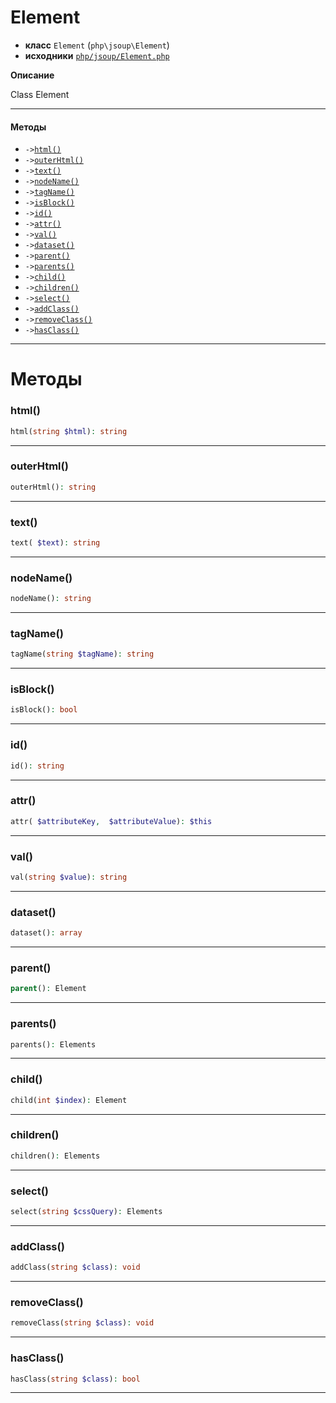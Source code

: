 # Element

- **класс** `Element` (`php\jsoup\Element`)
- **исходники** [`php/jsoup/Element.php`](./src/main/resources/JPHP-INF/sdk/php/jsoup/Element.php)

**Описание**

Class Element

---

#### Методы

- `->`[`html()`](#method-html)
- `->`[`outerHtml()`](#method-outerhtml)
- `->`[`text()`](#method-text)
- `->`[`nodeName()`](#method-nodename)
- `->`[`tagName()`](#method-tagname)
- `->`[`isBlock()`](#method-isblock)
- `->`[`id()`](#method-id)
- `->`[`attr()`](#method-attr)
- `->`[`val()`](#method-val)
- `->`[`dataset()`](#method-dataset)
- `->`[`parent()`](#method-parent)
- `->`[`parents()`](#method-parents)
- `->`[`child()`](#method-child)
- `->`[`children()`](#method-children)
- `->`[`select()`](#method-select)
- `->`[`addClass()`](#method-addclass)
- `->`[`removeClass()`](#method-removeclass)
- `->`[`hasClass()`](#method-hasclass)

---
# Методы

<a name="method-html"></a>

### html()
```php
html(string $html): string
```

---

<a name="method-outerhtml"></a>

### outerHtml()
```php
outerHtml(): string
```

---

<a name="method-text"></a>

### text()
```php
text( $text): string
```

---

<a name="method-nodename"></a>

### nodeName()
```php
nodeName(): string
```

---

<a name="method-tagname"></a>

### tagName()
```php
tagName(string $tagName): string
```

---

<a name="method-isblock"></a>

### isBlock()
```php
isBlock(): bool
```

---

<a name="method-id"></a>

### id()
```php
id(): string
```

---

<a name="method-attr"></a>

### attr()
```php
attr( $attributeKey,  $attributeValue): $this
```

---

<a name="method-val"></a>

### val()
```php
val(string $value): string
```

---

<a name="method-dataset"></a>

### dataset()
```php
dataset(): array
```

---

<a name="method-parent"></a>

### parent()
```php
parent(): Element
```

---

<a name="method-parents"></a>

### parents()
```php
parents(): Elements
```

---

<a name="method-child"></a>

### child()
```php
child(int $index): Element
```

---

<a name="method-children"></a>

### children()
```php
children(): Elements
```

---

<a name="method-select"></a>

### select()
```php
select(string $cssQuery): Elements
```

---

<a name="method-addclass"></a>

### addClass()
```php
addClass(string $class): void
```

---

<a name="method-removeclass"></a>

### removeClass()
```php
removeClass(string $class): void
```

---

<a name="method-hasclass"></a>

### hasClass()
```php
hasClass(string $class): bool
```

---
